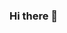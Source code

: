 ### Hi there 👋

<!--
**70ash/70ash** is a ✨ _special_ ✨ repository because its `README.md` (this file) appears on your GitHub profile.

Here are some ideas to get you started:

- 🔭 I’m currently working on lanshan
- 🌱 I’m currently learning jvm,springcloud
- 🤔 I’m looking for help with ...
- 💬 Ask me about java
- 📫 How to reach me: 1486515335@qq.com
- ⚡ Fun fact: run,code
-->
